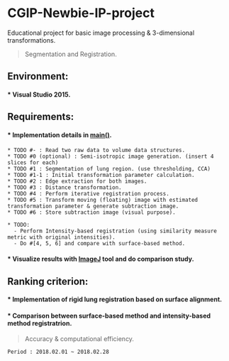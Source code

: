# CGIP-Newbie-IP-project
Educational project for basic image processing & 3-dimensional transformations.
>Segmentation and Registration.

## Environment:
#### * Visual Studio 2015.

## Requirements:
#### * Implementation details in [main()](https://github.com/chungmy/-CGIP-Newbie-IP-project/blob/master/IP_project/IP_project/main.cpp).
```
* TODO #- : Read two raw data to volume data structures.
* TODO #0 (optional) : Semi-isotropic image generation. (insert 4 slices for each)
* TODO #1 : Segmentation of lung region. (use thresholding, CCA)
* TODO #1-1 : Initial transformation parameter calculation.
* TODO #2 : Edge extraction for both images.
* TODO #3 : Distance transformation.
* TODO #4 : Perform iterative registration process.
* TODO #5 : Transform moving (floating) image with estimated transformation parameter & generate subtraction image.
* TODO #6 : Store subtraction image (visual purpose).

* TODO:
  - Perform Intensity-based registration (using similarity measure metric with original intensities).
  - Do #[4, 5, 6] and compare with surface-based method.
```
#### * Visualize results with [ImageJ](https://imagej.nih.gov/ij/) tool and do comparison study.

## Ranking criterion:
#### * Implementation of rigid lung registration based on surface alignment.
#### * Comparison between surface-based method and intensity-based method registratrion.
> Accuracy & computational efficiency.

```
Period : 2018.02.01 ~ 2018.02.28
```
